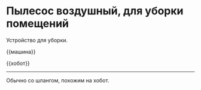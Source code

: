 # Пылесос воздушный, для уборки помещений

Устройство для уборки.

{{машина}}

{{хобот}}

---

Обычно со шлангом, похожим на хобот.